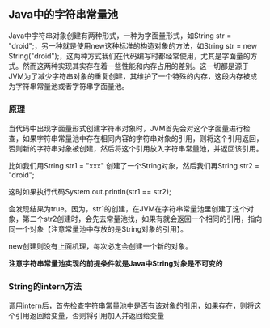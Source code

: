 ## Java中的字符串常量池

Java中字符串对象创建有两种形式，一种为字面量形式，如String str = "droid";，另一种就是使用new这种标准的构造对象的方法，如String str = new String("droid");，这两种方式我们在代码编写时都经常使用，尤其是字面量的方式。然而这两种实现其实存在着一些性能和内存占用的差别。这一切都是源于JVM为了减少字符串对象的重复创建，其维护了一个特殊的内存，这段内存被成为字符串常量池或者字符串字面量池。

### 原理
当代码中出现字面量形式创建字符串对象时，JVM首先会对这个字面量进行检查，如果字符串常量池中存在相同内容的字符串对象的引用，则将这个引用返回，否则新的字符串对象被创建，然后将这个引用放入字符串常量池，并返回该引用。

比如我们用String str1 = "xxx" 创建了一个String对象，然后我们再String str2 = "droid";

这时如果执行代码System.out.println(str1 == str2);

会发现结果为true。因为，str1的创建，在JVM在字符串常量池里创建了这个对象，第二个str2创建时，会先去常量池找，如果有就会返回一个相同的引用，指向同一个对象【注意常量池中存放的是String对象的引用】。

new创建则没有上面机理，每次必定会创建一个新的对象。

**注意字符串常量池实现的前提条件就是Java中String对象是不可变的**

### String的intern方法
调用intern后，首先检查字符串常量池中是否有该对象的引用，如果存在，则将这个引用返回给变量，否则将引用加入并返回给变量